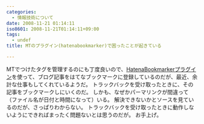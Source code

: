 ```yaml
---
categories:
  - 情報技術について
date: 2008-11-21 01:14:11
iso8601: 2008-11-21T01:14:11+09:00
tags:
  - undef
title: MTのプラグイン(hatenabookmarker)で困ったことが起きている

---
```


MTでつけたタグを管理するのにも丁度良いので、<a href="https://github.com/ogawa/mt-plugin-HatenaBookmarker">HatenaBookmarkerプラグイン</a>を使って、ブログ記事をはてなブックマークに登録しているのだが、最近、余計な仕事もしてくれているようだ。
トラックバックを受け取ったときに、その記事をブックマークしにいくのだ。
しかも、なぜかパーマリンクが間違って（ファイル名が日付と時間になって）いる。
解決できないかとソースを見ているのだが、さっぱりわからない。
トラックバックを受け取ったときに動作しないようにできればまったく問題ないとは思うのだが&#133;。
お手上げ。
    	